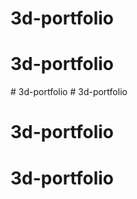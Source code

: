 # 3d-portfolio
# 3d-portfolio
#   3 d - p o r t f o l i o  
 # 3d-portfolio
# 3d-portfolio
# 3d-portfolio
